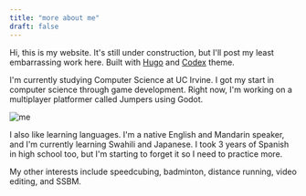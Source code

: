```yaml
---
title: "more about me"
draft: false
---
```

Hi, this is my website. It's still under construction, but I'll post my least embarrassing work here. Built with [Hugo](https://gohugo.io/) and [Codex](https://themes.gohugo.io/hugo-theme-codex/) theme.


I'm currently studying Computer Science at UC Irvine. I got my start in computer science through game development. Right now, I'm working on a multiplayer platformer called Jumpers using Godot.

![me](/assets/me.jpg "me")

I also like learning languages. I'm a native English and Mandarin speaker, and I'm currently learning Swahili and Japanese. I took 3 years of Spanish in high school too, but I'm starting to forget it so I need to practice more.

My other interests include speedcubing, badminton, distance running, video editing, and SSBM.
